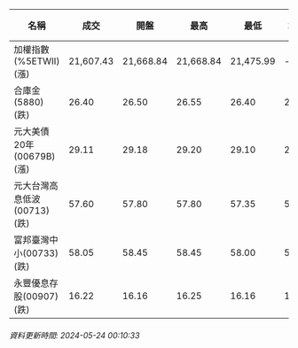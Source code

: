 | 名稱 | 成交 | 開盤 | 最高 | 最低 | 均價 | 成交金額(億) | 昨收 | 漲跌幅 | 漲跌 | 總量 | 昨量 | 振幅 |
| -------- | -------- | -------- | -------- |-------- | -------- | -------- |-------- |-------- |-------- | -------- | -------- |-------- |
|加權指數(%5ETWII) (漲)|21,607.43|21,668.84|21,668.84|21,475.99|-|5,108.34|21,551.83|0.26%|55.60|10,292,575|0|0.89%|
|合庫金(5880) (跌)|26.40|26.50|26.55|26.40|26.45|2.69|26.60|0.75%|0.20|10,169|12,313|0.56%|
|元大美債20年(00679B) (漲)|29.11|29.18|29.20|29.10|29.15|10.46|29.10|0.03%|0.01|35,875|31,995|0.34%|
|元大台灣高息低波(00713) (跌)|57.60|57.80|57.80|57.35|57.61|3.90|57.70|0.17%|0.10|6,761|4,805|0.78%|
|富邦臺灣中小(00733) (跌)|58.05|58.45|58.45|58.00|58.21|1.15|58.45|0.68%|0.40|1,968|1,845|0.77%|
|永豐優息存股(00907) (跌)|16.22|16.16|16.25|16.16|16.20|0.273|16.28|0.37%|0.06|1,687|1,462|0.55%|
###### 資料更新時間: 2024-05-24 00:10:33